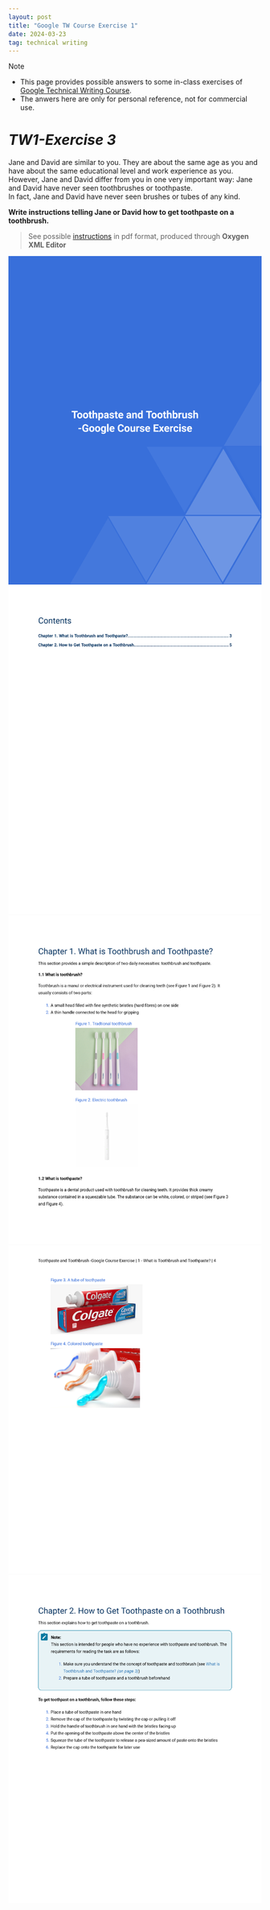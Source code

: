 ```yaml
---
layout: post
title: "Google TW Course Exercise 1"
date: 2024-03-23
tag: technical writing
---
```


> [!NOTE]
> * This page provides possible answers to some in-class exercises of [Google Technical Writing Course].
> * The anwers here are only for personal reference, not for commercial use.

# **_TW1-Exercise 3_**

Jane and David are similar to you. They are about the same age as you and have about the same educational level and work experience as you. However, Jane and David differ from you in one very important way:
Jane and David have never seen toothbrushes or toothpaste.  
In fact, Jane and David have never seen brushes or tubes of any kind.  

**Write instructions telling Jane or David how to get toothpaste on a toothbrush.**

> See possible [instructions](https://github.com/Gallifrey23/gallifrey23.github.io/blob/a14fe8690d25bfe5b39c3811ce1516d41f65ac38/assets/TW1-Exercise3.pdf) in pdf format, produced through **Oxygen XML Editor**

![instructions page1](/images/google_exercise/toothbrush_toothpaste_1.png)
![instructions page2](/images/google_exercise/toothbrush_toothpaste_2.png)
![instructions page3](/images/google_exercise/toothbrush_toothpaste_3.png)
![instructions page4](/images/google_exercise/toothbrush_toothpaste_4.png)
![instructions page5](/images/google_exercise/toothbrush_toothpaste_5.png)

[Google Technical Writing Course]:https://developers.google.com/tech-writing/for-instructors
